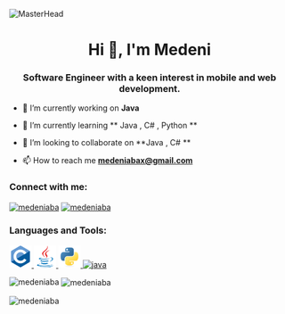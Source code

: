 ![MasterHead](https://scontent.fesb4-1.fna.fbcdn.net/v/t1.18169-9/11265629_1593301367603259_3696151639266761089_n.png?_nc_cat=110&ccb=1-7&_nc_sid=2be8e3&_nc_ohc=OP1v4Q3a8G0AX_exsZC&_nc_ht=scontent.fesb4-1.fna&cb_e2o_trans=t&oh=00_AfCcFsFLH3UqgVOWrG9dkg13SdKGyxUmad_1exdqjWQ7ug&oe=655BABF6)


<h1 align="center">Hi 👋, I'm Medeni</h1>
<h3 align="center">Software Engineer with a keen interest in mobile and web development.</h3>

- 🔭 I’m currently working on **Java**

- 🌱 I’m currently learning ** Java , C# ,  Python **

- 👯 I’m looking to collaborate on **Java , C# **

- 📫 How to reach me **medeniabax@gmail.com**

<h3 align="left">Connect with me:</h3>
<p align="left">
<a href="https://linkedin.com/in/medeniaba" target="blank"><img align="center" src="https://raw.githubusercontent.com/rahuldkjain/github-profile-readme-generator/master/src/images/icons/Social/linked-in-alt.svg" alt="medeniaba" height="30" width="40" /></a>
<a href="https://instagram.com/medeniaba" target="blank"><img align="center" src="https://raw.githubusercontent.com/rahuldkjain/github-profile-readme-generator/master/src/images/icons/Social/instagram.svg" alt="medeniaba" height="30" width="40" /></a>
</p>

<h3 align="left">Languages and Tools:</h3>
<p align="left"> <a href="https://www.cprogramming.com/" target="_blank" rel="noreferrer"> <img src="https://raw.githubusercontent.com/devicons/devicon/master/icons/c/c-original.svg" alt="c" width="40" height="40"/> </a> <a href="https://www.java.com" target="_blank" rel="noreferrer"> <img src="https://raw.githubusercontent.com/devicons/devicon/master/icons/java/java-original.svg" alt="java" width="40" height="40"/> </a> <a href="https://www.python.org" target="_blank" rel="noreferrer"> <img src="https://raw.githubusercontent.com/devicons/devicon/master/icons/python/python-original.svg" alt="python" width="40" height="40"/> </a> <a href="https://learn.microsoft.com/tr-tr/dotnet/csharp/fundamentals/program-structure/" target="_blank" rel="noreferrer"> <img src="https://camo.githubusercontent.com/52045ed9d775b4ac9286e51c28b878edca6bb1750815b423c8d06c7976040ab7/68747470733a2f2f6d617274696e63686176657a2e6769746875622e696f2f4173736574732f4c6f676f732f6373686172702e737667" alt="java" width = "40" height = "40" /> </a>


</p>

<p><img align="left" src="https://github-readme-stats.vercel.app/api/top-langs?username=medeniaba&show_icons=true&locale=en&layout=compact" alt="medeniaba" /></p>

<p>&nbsp;<img align="center" src="https://github-readme-stats.vercel.app/api?username=medeniaba&show_icons=true&locale=en" alt="medeniaba" /></p>

<p><img align="center" src="https://github-readme-streak-stats.herokuapp.com/?user=medeniaba&" alt="medeniaba" /></p>


